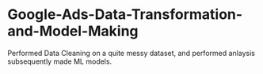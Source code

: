 # Google-Ads-Data-Transformation-and-Model-Making
Performed Data Cleaning on a quite messy dataset, and performed anlaysis subsequently made ML models.
